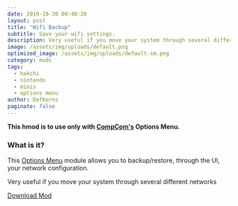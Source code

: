 ```yaml
---
date: 2019-10-30 00:40:20
layout: post
title: "Wifi Backup"
subtitle: Save your wifi settings.
description: Very useful if you move your system through several different networks
image: /assets/img/uploads/default.png
optimized_image: /assets/img/uploads/default-sm.png
category: mods
tags:
  - hakchi
  - nintendo
  - minis
  - options menu
author: DefKorns
paginate: false
---
```


**This hmod is to use only with [CompCom's](https://github.com/CompCom) Options Menu.**

### **What is it?**

This [Options Menu](https://github.com/CompCom/OptionsMenu/releases/latest) module allows you to backup/restore, through the UI, your network configuration.

Very useful if you move your system through several different networks

<div class="download-section">
<a href="https://github.com/DefKorns/om-wifi-backup/releases/latest/download/om-wifi-backup.hmod" class="btn btn-darkred" role="button">Download Mod</a>
</div>
